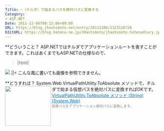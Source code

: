 ```yaml
---
Title: ~（チルダ）で始まるパスを絶対パスに変換する
Category:
- ASP.NET
Date: 2011-12-06T08:12:06+09:00
URL: https://blog.jhashimoto.net/entry/20111206/1323126726
EditURL: https://blog.hatena.ne.jp/JHashimoto/jhashimoto.hatenadiary.jp/atom/entry/12921228815717257010
---
```


**どういうこと？
ASP.NETではチルダでアプリケーションルートを表すことができます。これはあくまでもASP.NETの仕様なので、
>|html|
<img src="~Hoge/Fuga/image.jpg" />
||<
こんな風に書いても画像を参照できません。

**どうすれば？
System.Web.VirtualPathUtility.ToAbsolute メソッドで、チルダで始まる仮想パスを絶対パスに変換すればOKです。
<a href="http://msdn.microsoft.com/ja-jp/library/ms150160.aspx" target="_blank"><img class="alignleft" align="left" border="0" src="http://capture.heartrails.com/150x130/shadow?http://msdn.microsoft.com/ja-jp/library/ms150160.aspx" alt="" width="150" height="130" /></a><a style="color:#0070C5;" href="http://msdn.microsoft.com/ja-jp/library/ms150160.aspx" target="_blank">VirtualPathUtility.ToAbsolute メソッド (String) (System.Web)</a><a href="http://b.hatena.ne.jp/entry/http://msdn.microsoft.com/ja-jp/library/ms150160.aspx" target="_blank"><img border="0" src="http://b.hatena.ne.jp/entry/image/http://msdn.microsoft.com/ja-jp/library/ms150160.aspx" alt="" /></a><br><span style="color: #808080;font-size: 80%;">仮想パスをアプリケーション絶対パスに変換します。</span><br style="clear:both;" />
